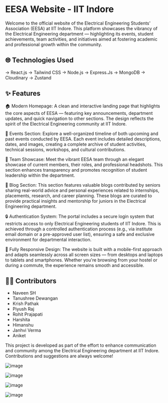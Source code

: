 # EESA Website - IIT Indore

Welcome to the official website of the Electrical Engineering Students' Association (EESA) at IIT Indore. 
This platform showcases the vibrancy of the Electrical Engineering department — highlighting its events, student achievements, team activities, and initiatives aimed at fostering academic and professional growth within the community.

## 🌐 Technologies Used

-> React.js
-> Tailwind CSS
-> Node.js
-> Express.Js
-> MongoDB
-> Cloudinary
-> Zustand


## ✨ Features
🏠 Modern Homepage:
A clean and interactive landing page that highlights the core aspects of EESA — featuring key announcements, department updates, and quick navigation to other sections. The design reflects the spirit of the Electrical Engineering community at IIT Indore.

📅 Events Section:
Explore a well-organized timeline of both upcoming and past events conducted by EESA. Each event includes detailed descriptions, dates, and images, creating a complete archive of student activities, technical sessions, workshops, and cultural contributions.

👥 Team Showcase:
Meet the vibrant EESA team through an elegant showcase of current members, their roles, and professional headshots. This section enhances transparency and promotes recognition of student leadership within the department.

📝 Blog Section:
This section features valuable blogs contributed by seniors sharing real-world advice and personal experiences related to internships, placements, research, and career planning. These blogs are curated to provide practical insights and mentorship for juniors in the Electrical Engineering department.

🔒 Authentication System:
The portal includes a secure login system that restricts access to only Electrical Engineering students of IIT Indore. This is achieved through a controlled authentication process (e.g., via institute email domain or a pre-approved user list), ensuring a safe and exclusive environment for departmental interaction.

📱 Fully Responsive Design:
The website is built with a mobile-first approach and adapts seamlessly across all screen sizes — from desktops and laptops to tablets and smartphones. Whether you're browsing from your hostel or during a commute, the experience remains smooth and accessible.

## 👨‍💻 Contributors
* Naveen SH
* Tanushree Dewangan
* Krish Pathak
* Piyush Raj
* Rohit Prajapati
* Harshita
* Himanshu
* Janhvi Verma
* Aniket 


This project is developed as part of the effort to enhance communication and community among the Electrical Engineering department at IIT Indore. Contributions and suggestions are always welcome!

![image](https://github.com/user-attachments/assets/ea8e2783-382a-4d7b-8ba1-3d1344bdcb9e)

![image](https://github.com/user-attachments/assets/dca859b5-9d17-4c82-94cc-2728d57372ce)

![image](https://github.com/user-attachments/assets/cc14b269-adc4-4eac-b085-777b3b698106)

![image](https://github.com/user-attachments/assets/ba97a4e5-4947-4662-a7e3-7904d72a3f0c)



